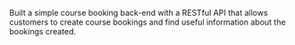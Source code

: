 Built a simple course booking back-end with a RESTful API that allows customers to create course bookings and find useful information about the bookings created.
